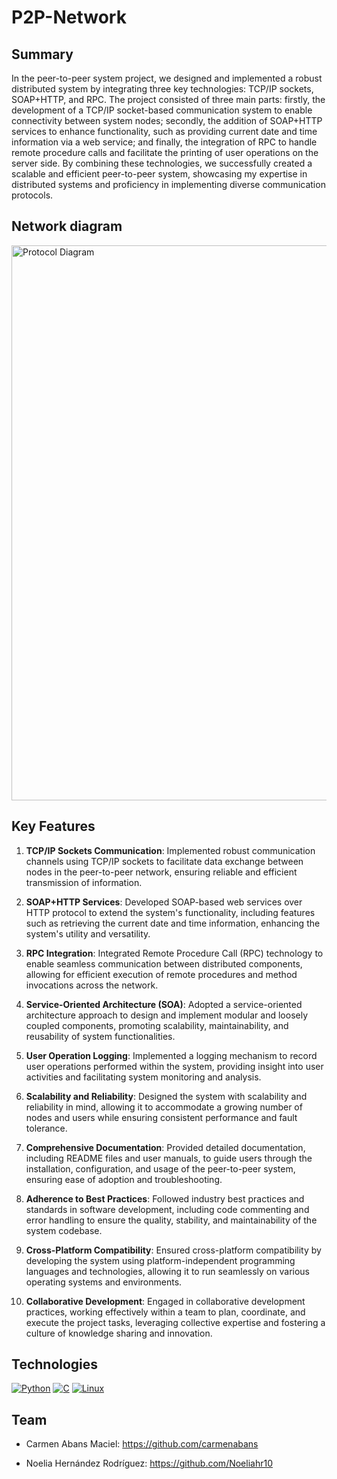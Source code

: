 # P2P-Network

## Summary

In the peer-to-peer system project, we designed and implemented a robust distributed system by integrating three key technologies: TCP/IP sockets, SOAP+HTTP, and RPC. The project consisted of three main parts: firstly, the development of a TCP/IP socket-based communication system to enable connectivity between system nodes; secondly, the addition of SOAP+HTTP services to enhance functionality, such as providing current date and time information via a web service; and finally, the integration of RPC to handle remote procedure calls and facilitate the printing of user operations on the server side. By combining these technologies, we successfully created a scalable and efficient peer-to-peer system, showcasing my expertise in distributed systems and proficiency in implementing diverse communication protocols.

## Network diagram
<img width="888" alt="Protocol Diagram" src="https://github.com/carmenabans/P2P-Network/assets/112978307/0e5e22d6-6b61-40e2-a52c-94e4dbd2be42">




## Key Features

1. **TCP/IP Sockets Communication**: Implemented robust communication channels using TCP/IP sockets to facilitate data exchange between nodes in the peer-to-peer network, ensuring reliable and efficient transmission of information.

2. **SOAP+HTTP Services**: Developed SOAP-based web services over HTTP protocol to extend the system's functionality, including features such as retrieving the current date and time information, enhancing the system's utility and versatility.

3. **RPC Integration**: Integrated Remote Procedure Call (RPC) technology to enable seamless communication between distributed components, allowing for efficient execution of remote procedures and method invocations across the network.

4. **Service-Oriented Architecture (SOA)**: Adopted a service-oriented architecture approach to design and implement modular and loosely coupled components, promoting scalability, maintainability, and reusability of system functionalities.

5. **User Operation Logging**: Implemented a logging mechanism to record user operations performed within the system, providing insight into user activities and facilitating system monitoring and analysis.

6. **Scalability and Reliability**: Designed the system with scalability and reliability in mind, allowing it to accommodate a growing number of nodes and users while ensuring consistent performance and fault tolerance.

7. **Comprehensive Documentation**: Provided detailed documentation, including README files and user manuals, to guide users through the installation, configuration, and usage of the peer-to-peer system, ensuring ease of adoption and troubleshooting.

8. **Adherence to Best Practices**: Followed industry best practices and standards in software development, including code commenting and error handling to ensure the quality, stability, and maintainability of the system codebase.

9. **Cross-Platform Compatibility**: Ensured cross-platform compatibility by developing the system using platform-independent programming languages and technologies, allowing it to run seamlessly on various operating systems and environments.

10. **Collaborative Development**: Engaged in collaborative development practices, working effectively within a team to plan, coordinate, and execute the project tasks, leveraging collective expertise and fostering a culture of knowledge sharing and innovation.


## Technologies
[![Python](https://skillicons.dev/icons?i=py)](https://www.python.org)
[![C](https://skillicons.dev/icons?i=c)](https://devdocs.io/c/)
[![Linux](https://skillicons.dev/icons?i=linux)](https://www.linux.org/pages/download/)

## Team

  - Carmen Abans Maciel: https://github.com/carmenabans
  
  - Noelia Hernández Rodríguez: https://github.com/Noeliahr10 

